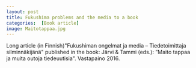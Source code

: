 ```yaml
---
layout: post 
title: Fukushima problems and the media to a book
categories:  [Book article] 
image: Maitotappaa.jpg
---
```

Long article (in Finnish)"Fukushiman ongelmat ja media – Tiedetoimittaja silminnäkijänä"  published in the book: Järvi & Tammi (eds.): ”Maito tappaa ja muita outoja tiedeuutisia". Vastapaino 2016.
